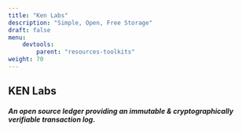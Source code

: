 ```yaml
---
title: "Ken Labs"
description: "Simple, Open, Free Storage"
draft: false
menu:
    devtools:
        parent: "resources-toolkits"
weight: 70
---
```

<!-- Small description of tech company below. -->
<!-- Follow the styling guide at https://curriculum.pl-launchpad.io/dev-tools/other-resources/github-guide/ -->
## KEN Labs
##### An open source ledger providing an immutable & cryptographically verifiable transaction log.
